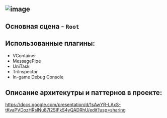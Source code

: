 ![image](https://github.com/MrFlox/IdleGameDemo/assets/7479866/73c26acf-0b95-4154-98be-f046880e95f9)
----

## Основная сцена - `Root`


## Использованные плагины:
- VContainer
- MessagePipe
- UniTask
- TriInspector
- In-game Debug Console

## Описание архитекутры и паттернов в проекте:

https://docs.google.com/presentation/d/1sAwYR-LAxS-tKvaPVDozHRslNu87I2SIFkS4yQADRhU/edit?usp=sharing
